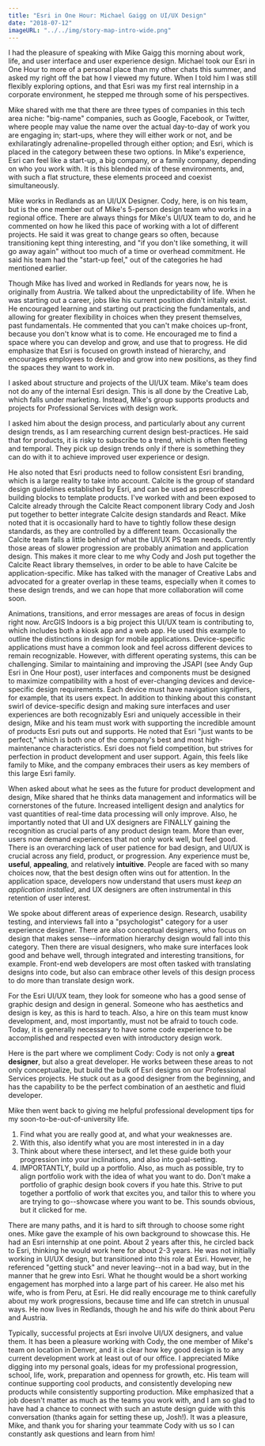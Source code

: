 ```yaml
---
title: "Esri in One Hour: Michael Gaigg on UI/UX Design" 
date: "2018-07-12"
imageURL: "../../img/story-map-intro-wide.png"
---
```

I had the pleasure of speaking with Mike Gaigg this morning about work, life, and user interface and user experience design. Michael took our Esri in One Hour to more of a personal place than my other chats this summer, and asked my right off the bat how I viewed my future. When I told him I was still flexibly exploring options, and that Esri was my first real internship in a corporate environment, he stepped me through some of his perspectives. 

Mike shared with me that there are three types of companies in this tech area niche: "big-name" companies, such as Google, Facebook, or Twitter, where people may value the name over the actual day-to-day of work you are engaging in; start-ups, where they will either work or not, and be exhilaratingly adrenaline-propelled through either option; and Esri, which is placed in the category between these two options. In Mike's experience, Esri can feel like a start-up, a big company, or a family company, depending on who you work with. It is this blended mix of these environments, and, with such a flat structure, these elements proceed and coexist simultaneously. 

Mike works in Redlands as an UI/UX Designer. Cody, here, is on his team, but is the one member out of Mike's 5-person design team who works in a regional office. There are always things for Mike's UI/UX team to do, and he commented on how he liked this pace of working with a lot of different projects. He said it was great to change gears so often, because transitioning kept thing interesting, and "if you don't like something, it will go away again" without too much of a time or overhead commitment. He said his team had the "start-up feel," out of the categories he had mentioned earlier. 

Though Mike has lived and worked in Redlands for years now, he is originally from Austria. We talked about the unpredictability of life. When he was starting out a career, jobs like his current position didn't initally exist. He encouraged learning and starting out practicing the fundamentals, and allowing for greater flexibility in choices when they present themselves, past fundamentals. He commented that you can't make choices up-front, because you don't know what is to come. He encouraged me to find a space where you can develop and grow, and use that to progress. He did emphasize that Esri is focused on growth instead of hierarchy, and encourages employees to develop and grow into new positions, as they find the spaces they want to work in. 

I asked about structure and projects of the UI/UX team. Mike's team does not do any of the internal Esri design. This is all done by the Creative Lab, which falls under marketing. Instead, Mike's group supports products and projects for Professional Services with design work. 

I asked him about the design process, and particularly about any current design trends, as I am researching current design best-practices. He said that for products, it is risky to subscribe to a trend, which is often fleeting and temporal. They pick up design trends only if there is something they can do with it to achieve improved user experience or design. 

He also noted that Esri products need to follow consistent Esri branding, which is a large reality to take into account. Calcite is the group of standard design guidelines established by Esri, and can be used as prescribed building blocks to template products. I've worked with and been exposed to Calcite already through the Calcite React component library Cody and Josh put together to better integrate Calcite design standards and React. Mike noted that it is occasionally hard to have to tightly follow these design standards, as they are controlled by a different team. Occasionally the Calcite team falls a little behind of what the UI/UX PS team needs. Currently those areas of slower progression are probably animation and application design. This makes it more clear to me why Cody and Josh put together the Calcite React library themselves, in order to be able to have Calcite be application-specific. Mike has talked with the manager of Creative Labs and advocated for a greater overlap in these teams, especially when it comes to these design trends, and we can hope that more collaboration will come soon. 

Animations, transitions, and error messages are areas of focus in design right now. ArcGIS Indoors is a big project this UI/UX team is contributing to, which includes both a kiosk app and a web app. He used this example to outline the distinctions in design for mobile applications. Device-specific applications must have a common look and feel across different devices to remain recognizable. However, with different operating systems, this can be challenging. Similar to maintaining and improving the JSAPI (see Andy Gup Esri in One Hour post), user interfaces and components must be designed to maximize compatibility with a host of ever-changing devices and device-specific design requirements. Each device must have navigation signifiers, for example, that its users expect. In addition to thinking about this constant swirl of device-specific design and making sure interfaces and user experiences are both recognizably Esri and uniquely accessible in their design, Mike and his team must work with supporting the incredible amount of products Esri puts out and supports. He noted that Esri "just wants to be perfect," which is both one of the company's best and most high-maintenance characteristics. Esri does not field competition, but strives for perfection in product development and user support. Again, this feels like family to Mike, and the company embraces their users as key members of this large Esri family. 

When asked about what he sees as the future for product development and design, Mike shared that he thinks data management and informatics will be cornerstones of the future. Increased intelligent design and analytics for vast quantities of real-time data processing will only improve. Also, he importantly noted that UI and UX designers are FINALLY gaining the recognition as crucial parts of any product design team. More than ever, users now demand experiences that not only work well, but feel good. There is an overarching lack of user patience for bad design, and UI/UX is crucial across any field, product, or progression. Any experience must be, **useful**, **appealing**, and relatively **intuitive**. People are faced with so many choices now, that the best design often wins out for attention. In the application space, developers now understand that users must *keep an application installed*, and UX designers are often instrumental in this retention of user interest. 

We spoke about different areas of experience design. Research, usability testing, and interviews fall into a "psychologist" category for a user experience designer. There are also conceptual designers, who focus on design that makes sense--information hierarchy design would fall into this category. Then there are visual designers, who make sure interfaces look good and behave well, through integrated and interesting transitions, for example. Front-end web developers are most often tasked with translating designs into code, but also can embrace other levels of this design process to do more than translate design work. 

For the Esri UI/UX team, they look for someone who has a good sense of graphic design and design in general. Someone who has aesthetics and design is key, as this is hard to teach. Also, a hire on this team must know development, and, most importantly, must not be afraid to touch code. Today, it is generally necessary to have some code experience to be accomplished and respected even with introductory design work. 

Here is the part where we compliment Cody: Cody is not only a **great designer**, but also a great developer. He works between these areas to not only conceptualize, but build the bulk of Esri designs on our Professional Services projects. He stuck out as a good designer from the beginning, and has the capability to be the perfect combination of an aesthetic and fluid developer. 

Mike then went back to giving me helpful professional development tips for my soon-to-be-out-of-university life. 
1) Find what you are really good at, and what your weaknesses are. 
2) With this, also identify what you are most interested in in a day 
3) Think about where these intersect, and let these guide both your progression into your inclinations, and also into goal-setting. 
4) IMPORTANTLY, build up a portfolio. Also, as much as possible, try to align portfolio work with the idea of what you want to do. Don't make a portfolio of graphic design book covers if you hate this. Strive to put together a portfolio of work that excites you, and tailor this to where you are trying to go--showcase where you want to be. This sounds obvious, but it clicked for me. 

There are many paths, and it is hard to sift through to choose some right ones. Mike gave the example of his own background to showcase this. He had an Esri internship at one point. About 2 years after this, he circled back to Esri, thinking he would work here for about 2-3 years. He was not initially working in UI/UX design, but transitioned into this role at Esri. However, he referenced "getting stuck" and never leaving--not in a bad way, but in the manner that he grew into Esri. What he thought would be a short working engagement has morphed into a large part of his career. He also met his wife, who is from Peru, at Esri. He did really encourage me to think carefully about my work progressions, because time and life can stretch in unusual ways. He now lives in Redlands, though he and his wife do think about Peru and Austria. 

Typically, successful projects at Esri involve UI/UX designers, and value them. It has been a pleasure working with Cody, the one member of Mike's team on location in Denver, and it is clear how key good design is to any current development work at least out of our office. I appreciated Mike digging into my personal goals, ideas for my professional progression, school, life, work, preparation and openness for growth, etc. His team will continue supporting cool products, and consistently developing new products while consistently supporting production. Mike emphasized that a job doesn't matter as much as the teams you work with, and I am so glad to have had a chance to connect with such an astute design guide with this conversation (thanks again for setting these up, Josh!). It was a pleasure, Mike, and thank you for sharing your teammate Cody with us so I can constantly ask questions and learn from him! 
